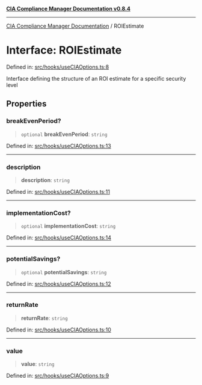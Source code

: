 [**CIA Compliance Manager Documentation v0.8.4**](../README.md)

***

[CIA Compliance Manager Documentation](../globals.md) / ROIEstimate

# Interface: ROIEstimate

Defined in: [src/hooks/useCIAOptions.ts:8](https://github.com/Hack23/cia-compliance-manager/blob/a6d8d6a2cab2160940b9a047208c12088d7e02cf/src/hooks/useCIAOptions.ts#L8)

Interface defining the structure of an ROI estimate for a specific security level

## Properties

### breakEvenPeriod?

> `optional` **breakEvenPeriod**: `string`

Defined in: [src/hooks/useCIAOptions.ts:13](https://github.com/Hack23/cia-compliance-manager/blob/a6d8d6a2cab2160940b9a047208c12088d7e02cf/src/hooks/useCIAOptions.ts#L13)

***

### description

> **description**: `string`

Defined in: [src/hooks/useCIAOptions.ts:11](https://github.com/Hack23/cia-compliance-manager/blob/a6d8d6a2cab2160940b9a047208c12088d7e02cf/src/hooks/useCIAOptions.ts#L11)

***

### implementationCost?

> `optional` **implementationCost**: `string`

Defined in: [src/hooks/useCIAOptions.ts:14](https://github.com/Hack23/cia-compliance-manager/blob/a6d8d6a2cab2160940b9a047208c12088d7e02cf/src/hooks/useCIAOptions.ts#L14)

***

### potentialSavings?

> `optional` **potentialSavings**: `string`

Defined in: [src/hooks/useCIAOptions.ts:12](https://github.com/Hack23/cia-compliance-manager/blob/a6d8d6a2cab2160940b9a047208c12088d7e02cf/src/hooks/useCIAOptions.ts#L12)

***

### returnRate

> **returnRate**: `string`

Defined in: [src/hooks/useCIAOptions.ts:10](https://github.com/Hack23/cia-compliance-manager/blob/a6d8d6a2cab2160940b9a047208c12088d7e02cf/src/hooks/useCIAOptions.ts#L10)

***

### value

> **value**: `string`

Defined in: [src/hooks/useCIAOptions.ts:9](https://github.com/Hack23/cia-compliance-manager/blob/a6d8d6a2cab2160940b9a047208c12088d7e02cf/src/hooks/useCIAOptions.ts#L9)
